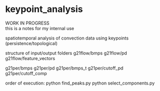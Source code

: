 # keypoint_analysis
WORK IN PROGRESS  
this is a notes for my internal use

spatiotemporal analysis of convection data using keypoints (persistence/topological)

structure of input/output folders
g21flow/bmps
g21flow/pd
g21flow/feature_vectors

g21per/bmps
g21per/pd
g21per/bmps_t
g21per/cutoff_pd
g21per/cutoff_comp

order of execution:
python find_peaks.py
python select_components.py

